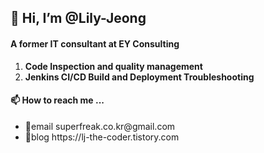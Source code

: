<div>
  <p><h2>👋 Hi, I’m <b>@Lily-Jeong</b></h2></p>
  <p>
    <h4>A former IT consultant at EY Consulting</h4>
    <ol>
      <li><b>Code Inspection and quality management</b></li>
      <li><b>Jenkins CI/CD Build and Deployment Troubleshooting</b></li>
    </ol>

  </p>
  <p>
    <h4>📫 How to reach me ...</h4>
    <ul>
      <li>📩email superfreak.co.kr@gmail.com</li>
      <li>📗blog https://lj-the-coder.tistory.com</li>
    </ul>
  </p>
</div>
<!---
Lily-Jeong/Lily-Jeong is a ✨ special ✨ repository because its `README.md` (this file) appears on your GitHub profile.
You can click the Preview link to take a look at your changes.
--->
